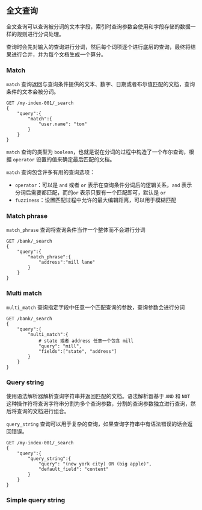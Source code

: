 ## 全文查询

全文查询可以查询被分词的文本字段，索引时查询参数会使用和字段存储的数据一样的规则进行分词处理。

查询时会先对输入的查询进行分词，然后每个词项逐个进行底层的查询，最终将结果进行合并，并为每个文档生成一个算分。

### Match

`match` 查询返回与查询条件提供的文本、数字、日期或者布尔值匹配的文档，查询条件的文本会被分词。

```shell
GET /my-index-001/_search
{
	"query":{
		"match":{
			"user.name": "tom"
		}
	}
}
```

`match` 查询的类型为 `boolean`，也就是说在分词的过程中构造了一个布尔查询，根据 `operator` 设置的值来确定最后匹配的文档。

`match` 查询包含许多有用的查询选项：

- `operator`：可以是 `and` 或者 `or` 表示在查询条件分词后的逻辑关系，`and` 表示分词后需要都匹配，而的`or` 表示只要有一个匹配即可，默认是 `or`
- `fuzziness`：设置匹配过程中允许的最大编辑距离，可以用于模糊匹配

### Match phrase

`match_phrase` 查询将查询条件当作一个整体而不会进行分词

```shell
GET /bank/_search
{
	"query":{
		"match_phrase":{
			"address":"mill lane"
		}
	}
}
```



### Multi match

`multi_match` 查询指定字段中任意一个匹配查询的参数，查询参数会进行分词

```shell
GET /bank/_search
{
	"query":{
		"multi_match":{
			# state 或者 address 任意一个包含 mill
			"query": "mill",
			"fields":["state", "address"]
		}
	}
}
```

### Query string

使用语法解析器解析查询字符串并返回匹配的文档。语法解析器基于 `AND` 和 `NOT` 这种操作符将查询字符串分割为多个查询参数，分割的查询参数独立进行查询，然后将查询的文档进行组合。

`query_string` 查询可以用于复杂的查询，如果查询字符串中有语法错误的话会返回错误。

```shell
GET /my-index-001/_search
{
	"query":{
		"query_string":{
			"query": "(new york city) OR (big apple)",
			"default_field": "content"
		}
	}
}
```

 

### Simple query string

